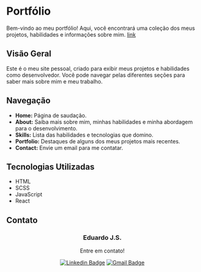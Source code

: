 # Portfólio

Bem-vindo ao meu portfólio! Aqui, você encontrará uma coleção dos meus projetos, habilidades e informações sobre mim. [link](https://eduardo-j-s.github.io/deploy)

## Visão Geral

Este é o meu site pessoal, criado para exibir meus projetos e habilidades como desenvolvedor. Você pode navegar pelas diferentes seções para saber mais sobre mim e meu trabalho.

## Navegação

- **Home:** Página de saudação.
- **About:** Saiba mais sobre mim, minhas habilidades e minha abordagem para o desenvolvimento.
- **Skills:** Lista das habilidades e tecnologias que domino.
- **Portfolio:** Destaques de alguns dos meus projetos mais recentes.
- **Contact:** Envie um email para me contatar.

## Tecnologias Utilizadas

- HTML
- SCSS
- JavaScript
- React

## Contato

<p align="center">
  <h3 align="center">Eduardo J.S.</h3>
  
  <p align="center">
    Entre em contato!
  </p>
</p>


<div align="center">

[![Linkedin Badge](https://img.shields.io/badge/-LinkedIn-1f6feb?style=flat-square&logo=Linkedin&logoColor=white&link=https://www.linkedin.com/in/eduardo-j-890729aa/)](https://www.linkedin.com/in/eduardo-j-890729aa/)
[![Gmail Badge](https://img.shields.io/badge/-ejsilva159@gmail.com-1f6feb?style=flat-square&logo=Gmail&logoColor=white&link=mailto:ejsilva159@gmail.com)](mailto:ejsilva159@gmail.com)

</div>

